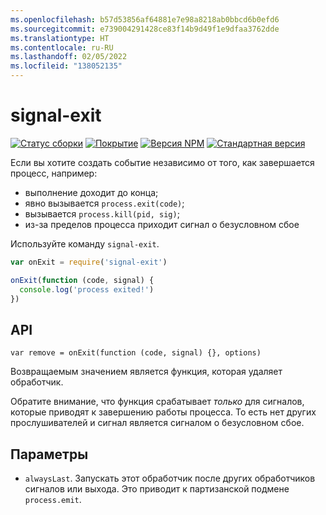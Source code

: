 ```yaml
---
ms.openlocfilehash: b57d53856af64881e7e98a8218ab0bbcd6b0efd6
ms.sourcegitcommit: e739004291428ce83f14b9d49f1e9dfaa3762dde
ms.translationtype: HT
ms.contentlocale: ru-RU
ms.lasthandoff: 02/05/2022
ms.locfileid: "138052135"
---
```

# <a name="signal-exit"></a>signal-exit

[![Статус сборки](https://travis-ci.org/tapjs/signal-exit.png)](https://travis-ci.org/tapjs/signal-exit)
[![Покрытие](https://coveralls.io/repos/tapjs/signal-exit/badge.svg?branch=master)](https://coveralls.io/r/tapjs/signal-exit?branch=master)
[![Версия NPM](https://img.shields.io/npm/v/signal-exit.svg)](https://www.npmjs.com/package/signal-exit)
[![Стандартная версия](https://img.shields.io/badge/release-standard%20version-brightgreen.svg)](https://github.com/conventional-changelog/standard-version)

Если вы хотите создать событие независимо от того, как завершается процесс, например:

* выполнение доходит до конца;
* явно вызывается `process.exit(code)`;
* вызывается `process.kill(pid, sig)`;
* из-за пределов процесса приходит сигнал о безусловном сбое

Используйте команду `signal-exit`.

```js
var onExit = require('signal-exit')

onExit(function (code, signal) {
  console.log('process exited!')
})
```

## <a name="api"></a>API

`var remove = onExit(function (code, signal) {}, options)`

Возвращаемым значением является функция, которая удаляет обработчик.

Обратите внимание, что функция срабатывает *только* для сигналов, которые приводят к завершению работы процесса.  То есть нет других прослушивателей и сигнал является сигналом о безусловном сбое.

## <a name="options"></a>Параметры

* `alwaysLast`. Запускать этот обработчик после других обработчиков сигналов или выхода.  Это приводит к партизанской подмене `process.emit`.

